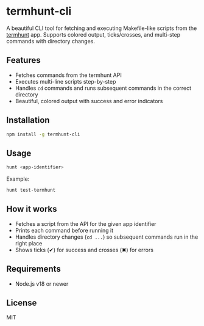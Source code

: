 # termhunt-cli

A beautiful CLI tool for fetching and executing Makefile-like scripts from the [termhunt](https://termhunt.vercel.app) app. Supports colored output, ticks/crosses, and multi-step commands with directory changes.

## Features

- Fetches commands from the termhunt API
- Executes multi-line scripts step-by-step
- Handles `cd` commands and runs subsequent commands in the correct directory
- Beautiful, colored output with success and error indicators

## Installation

```sh
npm install -g termhunt-cli
```

## Usage

```sh
hunt <app-identifier>
```

Example:

```sh
hunt test-termhunt
```

## How it works

- Fetches a script from the API for the given app identifier
- Prints each command before running it
- Handles directory changes (`cd ...`) so subsequent commands run in the right place
- Shows ticks (✔) for success and crosses (✖) for errors

## Requirements

- Node.js v18 or newer

## License

MIT
